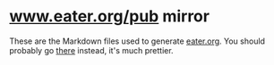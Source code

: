 # www.eater.org/pub mirror

These are the Markdown files used to generate [eater.org](https://www.eater.org/pub). You should probably go [there](https://www.eater.org/pub) instead, it's much prettier.
